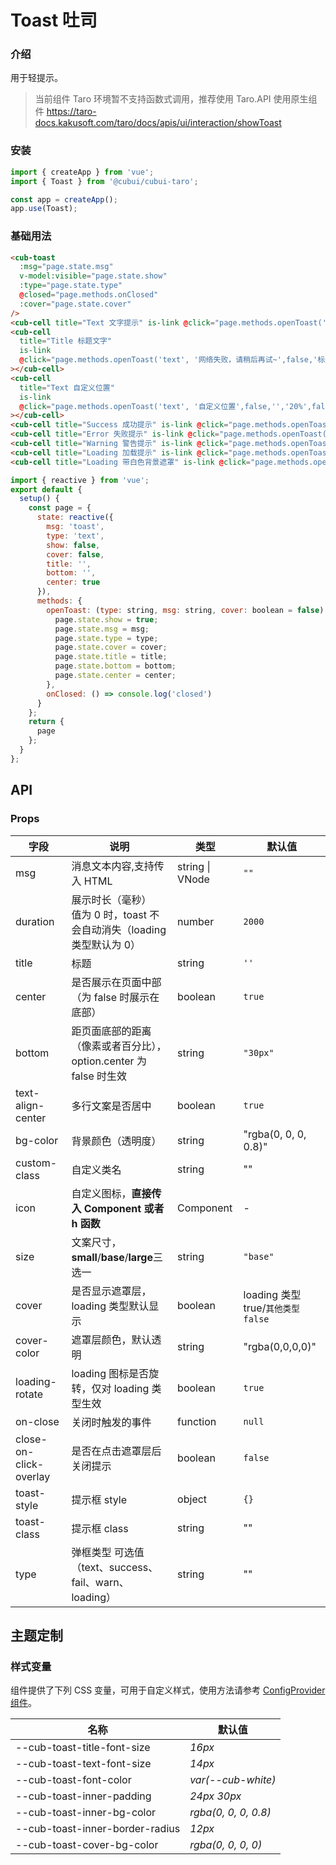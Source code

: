# Toast 吐司

### 介绍

用于轻提示。

> 当前组件 Taro 环境暂不支持函数式调用，推荐使用 Taro.API 使用原生组件 https://taro-docs.kakusoft.com/taro/docs/apis/ui/interaction/showToast

### 安装

```javascript
import { createApp } from 'vue';
import { Toast } from '@cubui/cubui-taro';

const app = createApp();
app.use(Toast);
```

### 基础用法

```html
<cub-toast
  :msg="page.state.msg"
  v-model:visible="page.state.show"
  :type="page.state.type"
  @closed="page.methods.onClosed"
  :cover="page.state.cover"
/>
<cub-cell title="Text 文字提示" is-link @click="page.methods.openToast('text','网络失败，请稍后再试~')"></cub-cell>
<cub-cell
  title="Title 标题文字"
  is-link
  @click="page.methods.openToast('text', '网络失败，请稍后再试~',false,'标题文字')"
></cub-cell>
<cub-cell
  title="Text 自定义位置"
  is-link
  @click="page.methods.openToast('text', '自定义位置',false,'','20%',false)"
></cub-cell>
<cub-cell title="Success 成功提示" is-link @click="page.methods.openToast('success','成功提示')"></cub-cell>
<cub-cell title="Error 失败提示" is-link @click="page.methods.openToast('fail','失败提示')"></cub-cell>
<cub-cell title="Warning 警告提示" is-link @click="page.methods.openToast('warn','警告提示')"></cub-cell>
<cub-cell title="Loading 加载提示" is-link @click="page.methods.openToast('loading','加载中')"></cub-cell>
<cub-cell title="Loading 带白色背景遮罩" is-link @click="page.methods.openToast('loading','加载中',true)"></cub-cell>
```

```javascript
import { reactive } from 'vue';
export default {
  setup() {
    const page = {
      state: reactive({
        msg: 'toast',
        type: 'text',
        show: false,
        cover: false,
        title: '',
        bottom: '',
        center: true
      }),
      methods: {
        openToast: (type: string, msg: string, cover: boolean = false) => {
          page.state.show = true;
          page.state.msg = msg;
          page.state.type = type;
          page.state.cover = cover;
          page.state.title = title;
          page.state.bottom = bottom;
          page.state.center = center;
        },
        onClosed: () => console.log('closed')
      }
    };
    return {
      page
    };
  }
};
```

## API

### Props

| 字段                   | 说明                                                                      | 类型            | 默认值                            |
| ---------------------- | ------------------------------------------------------------------------- | --------------- | --------------------------------- |
| msg                    | 消息文本内容,支持传入 HTML                                                | string \| VNode | `""`                              |
| duration               | 展示时长（毫秒）<br>值为 0 时，toast 不会自动消失（loading 类型默认为 0） | number          | `2000`                            |
| title                  | 标题                                                                      | string          | `''`                              |
| center                 | 是否展示在页面中部（为 false 时展示在底部）                               | boolean         | `true`                            |
| bottom                 | 距页面底部的距离（像素或者百分比），option.center 为 false 时生效         | string          | `"30px" `                         |
| text-align-center      | 多行文案是否居中                                                          | boolean         | `true`                            |
| bg-color               | 背景颜色（透明度）                                                        | string          | "rgba(0, 0, 0, 0.8)"              |
| custom-class           | 自定义类名                                                                | string          | ""                                |
| icon                   | 自定义图标，**直接传入 Component 或者 h 函数**                            | Component       | -                                 |
| size                   | 文案尺寸，**small**/**base**/**large**三选一                              | string          | `"base"`                          |
| cover                  | 是否显示遮罩层，loading 类型默认显示                                      | boolean         | loading 类型 true/`其他类型false` |
| cover-color            | 遮罩层颜色，默认透明                                                      | string          | "rgba(0,0,0,0)"                   |
| loading-rotate         | loading 图标是否旋转，仅对 loading 类型生效                               | boolean         | `true`                            |
| on-close               | 关闭时触发的事件                                                          | function        | `null`                            |
| close-on-click-overlay | 是否在点击遮罩层后关闭提示                                                | boolean         | `false`                           |
| toast-style            | 提示框 style                                                              | object          | `{}`                              |
| toast-class            | 提示框 class                                                              | string          | ""                                |
| type                   | 弹框类型 可选值（text、success、fail、warn、loading）                     | string          | ""                                |

## 主题定制

### 样式变量

组件提供了下列 CSS 变量，可用于自定义样式，使用方法请参考 [ConfigProvider 组件](#/zh-CN/component/configprovider)。

| 名称                            | 默认值               |
| ------------------------------- | -------------------- |
| --cub-toast-title-font-size     | _16px_               |
| --cub-toast-text-font-size      | _14px_               |
| --cub-toast-font-color          | _var(--cub-white)_   |
| --cub-toast-inner-padding       | _24px 30px_          |
| --cub-toast-inner-bg-color      | _rgba(0, 0, 0, 0.8)_ |
| --cub-toast-inner-border-radius | _12px_               |
| --cub-toast-cover-bg-color      | _rgba(0, 0, 0, 0)_   |
